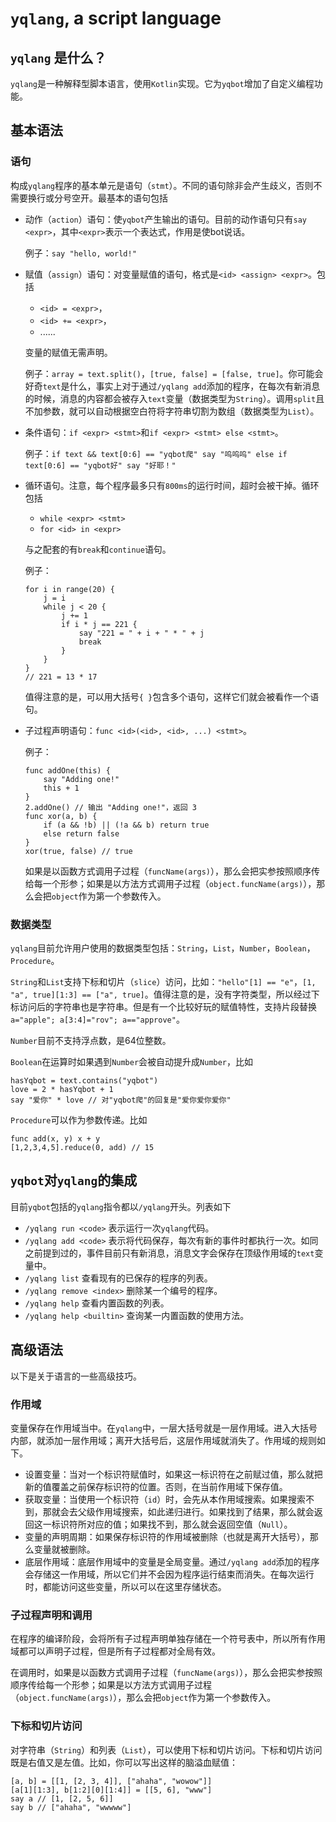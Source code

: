 # `yqlang`, a script language

## `yqlang` 是什么？

`yqlang`是一种解释型脚本语言，使用`Kotlin`实现。它为`yqbot`增加了自定义编程功能。

## 基本语法

### 语句

构成`yqlang`程序的基本单元是语句（`stmt`）。不同的语句除非会产生歧义，否则不需要换行或分号空开。最基本的语句包括

* 动作（`action`）语句：使`yqbot`产生输出的语句。目前的动作语句只有`say <expr>`，其中`<expr>`表示一个表达式，作用是使bot说话。
  
  例子：`say "hello, world!"`

* 赋值（`assign`）语句：对变量赋值的语句，格式是`<id> <assign> <expr>`。包括
  - `<id> = <expr>`，
  - `<id> += <expr>`，
  - ......
  
  变量的赋值无需声明。

  例子：`array = text.split()`，`[true, false] = [false, true]`。你可能会好奇`text`是什么，事实上对于通过`/yqlang add`添加的程序，在每次有新消息的时候，消息的内容都会被存入`text`变量（数据类型为`String`）。调用`split`且不加参数，就可以自动根据空白符将字符串切割为数组（数据类型为`List`）。

* 条件语句：`if <expr> <stmt>`和`if <expr> <stmt> else <stmt>`。
  
  例子：`if text && text[0:6] == "yqbot爬" say "呜呜呜" else if text[0:6] == "yqbot好" say "好耶！"`

* 循环语句。注意，每个程序最多只有`800ms`的运行时间，超时会被干掉。循环包括
  - `while <expr> <stmt>`
  - `for <id> in <expr>`

  与之配套的有`break`和`continue`语句。

  例子：
    ```
    for i in range(20) {
        j = i
        while j < 20 {
            j += 1
            if i * j == 221 {
                say "221 = " + i + " * " + j
                break
            }
        }
    }
    // 221 = 13 * 17
    ```
  值得注意的是，可以用大括号`{ }`包含多个语句，这样它们就会被看作一个语句。

* 子过程声明语句：`func <id>(<id>, <id>, ...) <stmt>`。
  
  例子：
    ```
    func addOne(this) {
        say "Adding one!"
        this + 1
    }
    2.addOne() // 输出 "Adding one!"，返回 3
    func xor(a, b) {
        if (a && !b) || (!a && b) return true
        else return false
    }
    xor(true, false) // true
    ```

  如果是以函数方式调用子过程（`funcName(args)`），那么会把实参按照顺序传给每一个形参；如果是以方法方式调用子过程（`object.funcName(args)`），那么会把`object`作为第一个参数传入。

### 数据类型

`yqlang`目前允许用户使用的数据类型包括：`String`，`List`，`Number`，`Boolean`，`Procedure`。

`String`和`List`支持下标和切片（`slice`）访问，比如：`"hello"[1] == "e"`，`[1, "a", true][1:3] == ["a", true]`。值得注意的是，没有字符类型，所以经过下标访问后的字符串也是字符串。但是有一个比较好玩的赋值特性，支持片段替换`a="apple"; a[3:4]="rov"; a=="approve"`。

`Number`目前不支持浮点数，是64位整数。

`Boolean`在运算时如果遇到`Number`会被自动提升成`Number`，比如
```
hasYqbot = text.contains("yqbot")
love = 2 * hasYqbot + 1
say "爱你" * love // 对"yqbot爬"的回复是"爱你爱你爱你"
```

`Procedure`可以作为参数传递。比如
```
func add(x, y) x + y
[1,2,3,4,5].reduce(0, add) // 15
```

## `yqbot`对`yqlang`的集成

目前`yqbot`包括的`yqlang`指令都以`/yqlang`开头。列表如下
- `/yqlang run <code>` 表示运行一次`yqlang`代码。
- `/yqlang add <code>` 表示将代码保存，每次有新的事件时都执行一次。如同之前提到过的，事件目前只有新消息，消息文字会保存在顶级作用域的`text`变量中。
- `/yqlang list` 查看现有的已保存的程序的列表。
- `/yqlang remove <index>` 删除某一个编号的程序。
- `/yqlang help` 查看内置函数的列表。
- `/yqlang help <builtin>` 查询某一内置函数的使用方法。

## 高级语法

以下是关于语言的一些高级技巧。

### 作用域

变量保存在作用域当中。在`yqlang`中，一层大括号就是一层作用域。进入大括号内部，就添加一层作用域；离开大括号后，这层作用域就消失了。作用域的规则如下。
- 设置变量：当对一个标识符赋值时，如果这一标识符在之前赋过值，那么就把新的值覆盖之前保存标识符的位置。否则，在当前作用域下保存值。
- 获取变量：当使用一个标识符（`id`）时，会先从本作用域搜索。如果搜索不到，那就会去父级作用域搜索，如此递归进行。如果找到了结果，那么就会返回这一标识符所对应的值；如果找不到，那么就会返回空值（`Null`）。
- 变量的声明周期：如果保存标识符的作用域被删除（也就是离开大括号），那么变量就被删除。
- 底层作用域：底层作用域中的变量是全局变量。通过`/yqlang add`添加的程序会存储这一作用域，所以它们并不会因为程序运行结束而消失。在每次运行时，都能访问这些变量，所以可以在这里存储状态。

### 子过程声明和调用

在程序的编译阶段，会将所有子过程声明单独存储在一个符号表中，所以所有作用域都可以声明子过程，但是所有子过程都对全局有效。

在调用时，如果是以函数方式调用子过程（`funcName(args)`），那么会把实参按照顺序传给每一个形参；如果是以方法方式调用子过程（`object.funcName(args)`），那么会把`object`作为第一个参数传入。

### 下标和切片访问

对字符串（`String`）和列表（`List`），可以使用下标和切片访问。下标和切片访问既是右值又是左值。比如，你可以写出这样的脑溢血赋值：
```
[a, b] = [[1, [2, 3, 4]], ["ahaha", "wowow"]]
[a[1][1:3], b[1:2][0][1:4]] = [[5, 6], "www"]
say a // [1, [2, 5, 6]]
say b // ["ahaha", "wwwww"]
```